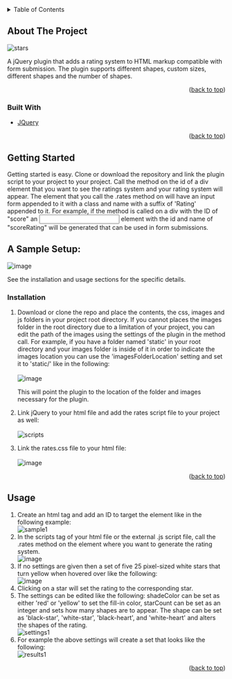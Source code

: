 
<div id="top"></div>
<!-- TABLE OF CONTENTS -->
<details>
  <summary>Table of Contents</summary>
  <ol>
    <li>
      <a href="#about-the-project">About The Project</a>
    </li>
    <li>
      <a href="#getting-started">Getting Started</a>
      <ul>
        <li><a href="#installation">Installation</a></li>
      </ul>
    </li>
    <li><a href="#usage">Usage</a></li>
  </ol>
</details>



<!-- ABOUT THE PROJECT -->
## About The Project

![stars][stars]

A jQuery plugin that adds a rating system to HTML markup compatible with form submission.
The plugin supports different shapes, custom sizes, different shapes and the number of shapes.

<p align="right">(<a href="#top">back to top</a>)</p>




### Built With

* [JQuery](https://jquery.com)

<p align="right">(<a href="#top">back to top</a>)</p>



<!-- GETTING STARTED -->
## Getting Started

Getting started is easy.
Clone or download the repository and link the plugin script to your project to your project. Call the method on the id of a div element that you want to see the ratings system and your rating system will appear. The element that you call the .rates method on will have an input form appended to it with a class and name with a suffix of 'Rating' appended to it. For example, if the method is called on a div with the ID of "score" an <input> element with the id and name of "scoreRating" will be generated that can be used in form submissions.

## A Sample Setup:

![image](https://user-images.githubusercontent.com/84114638/144646115-f8aeb31e-e0b8-43d1-988d-53cc735a5314.png)

  
See the installation and usage sections for the specific details.

### Installation

1. Download or clone the repo and place the contents, the css, images and js folders in your project root directory. If you cannot places the images folder in the root directory due to a limitation of your project, you can edit the path of the images using the settings of the plugin in the method call. For example, if you have a folder named 'static' in your root directory and your images folder is inside of it in order to indicate the images location you can use the 'imagesFolderLocation' setting and set it to 'static/' like in the following:<br/><br/>
  ![image](https://user-images.githubusercontent.com/84114638/143951899-1b201535-300d-41e7-9635-bfc23b765175.png)
  
    This will point the plugin to the location of the folder and images necessary for the plugin.

2. Link jQuery to your html file and add the rates script file to your project as well:<br/><br/>
![scripts](https://user-images.githubusercontent.com/84114638/143790539-3a0ce527-06c4-43d4-9b66-a7b4297a260e.png)
  

3. Link the rates.css file to your html file: <br/><br/>
![image](https://user-images.githubusercontent.com/84114638/143952875-7b9c973f-6584-4214-9abe-ad9ea900facd.png)


<p align="right">(<a href="#top">back to top</a>)</p>


<!-- USAGE EXAMPLES -->
## Usage

1. Create an html tag and add an ID to target the element like in the following example: <br/>
![sample1](https://user-images.githubusercontent.com/84114638/143790472-ea4792e9-841a-4a3f-9bbd-4d5c08fb0d43.png)
2. In the scripts tag of your html file or the external .js script file, call the .rates method on the element where you want to generate the rating system.<br/>
![image](https://user-images.githubusercontent.com/84114638/144529192-781a4974-6a12-429e-b5a0-4267e1bbe74d.png)
3. If no settings are given then a set of five 25 pixel-sized white stars that turn yellow when hovered over like the following: <br/>
![image](https://user-images.githubusercontent.com/84114638/144529308-72ef2578-e066-4320-9d11-69ebf0e534d1.png)
4. Clicking on a star will set the rating to the corresponding star. 
5. The settings can be edited like the following: shadeColor can be set as either 'red' or 'yellow' to set the fill-in color, starCount can be set as an integer and sets how many shapes are to appear. The shape can be set as 'black-star', 'white-star', 'black-heart', and 'white-heart' and alters the shapes of the rating. <br/>
![settings1](https://user-images.githubusercontent.com/84114638/143791415-69a6719a-dff6-48a2-a899-7d419d0a76e2.png) <br/>
6. For example the above settings will create a set that looks like the following: <br/>
![results1](https://user-images.githubusercontent.com/84114638/143791161-3d70c598-0960-4abc-a1b5-a01aeafca9b6.png)


<p align="right">(<a href="#top">back to top</a>)</p>


<!-- MARKDOWN LINKS & IMAGES -->
[stars]: https://user-images.githubusercontent.com/84114638/143788850-11921f98-c9a7-445a-a6b7-0c1bd0e18ad0.png




